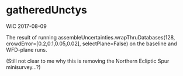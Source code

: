 # gatheredUnctys

WIC 2017-08-09

The result of running assembleUncertainties.wrapThruDatabases(128, crowdError=[0.2,0.1,0.05,0.02], selectPlane=False) on the baseline and WFD-plane runs.

(Still not clear to me why this is removing the Northern Ecliptic Spur minisurvey...?)

